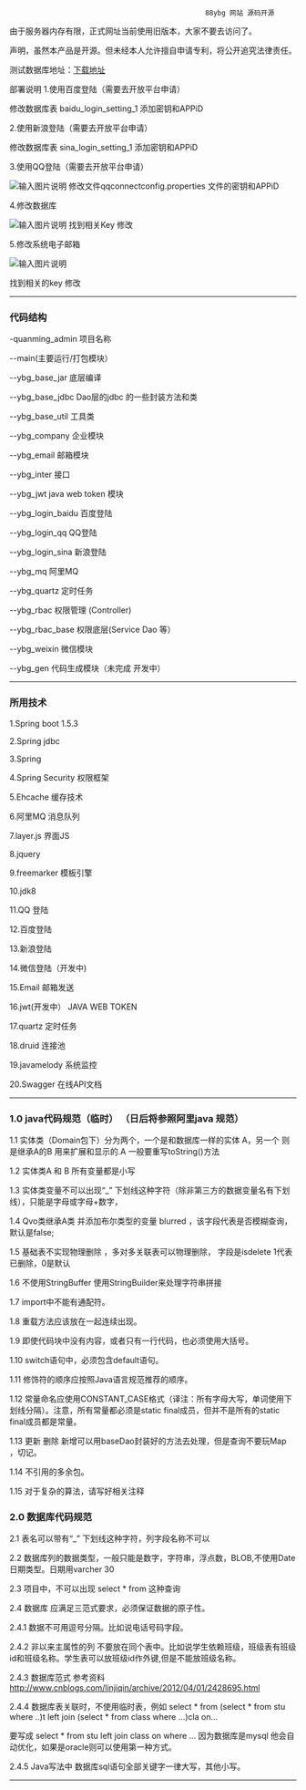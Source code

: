                                                     88ybg 网站 源码开源
由于服务器内存有限，正式网址当前使用旧版本，大家不要去访问了。


 声明，虽然本产品是开源。但未经本人允许擅自申请专利，将公开追究法律责任。

测试数据库地址：[下载地址](https://share.weiyun.com/e220f6d47c3b0f7b0e2bfe41f4731af3)



 部署说明
1.使用百度登陆（需要去开放平台申请）

修改数据库表  baidu_login_setting_1 添加密钥和APPiD

2.使用新浪登陆（需要去开放平台申请）

修改数据库表  sina_login_setting_1 添加密钥和APPiD

3.使用QQ登陆（需要去开放平台申请）

![输入图片说明](https://git.oschina.net/uploads/images/2017/0623/073508_015b8d87_880593.png "在这里输入图片标题")
修改文件qqconnectconfig.properties 文件的密钥和APPiD

4.修改数据库 

![输入图片说明](https://git.oschina.net/uploads/images/2017/0623/073710_0c65d7f3_880593.png "在这里输入图片标题")
找到相关Key 修改

5.修改系统电子邮箱

![输入图片说明](https://git.oschina.net/uploads/images/2017/0623/073752_c3f8a5b8_880593.png "在这里输入图片标题")

找到相关的key 修改


-------------------------------------------------------------------------------------------------------------
### 代码结构






 -quanming_admin 项目名称

 --main(主要运行/打包模块）

 --ybg_base_jar 底层编译
 
 --ybg_base_jdbc Dao层的jdbc 的一些封装方法和类
 
 --ybg_base_util 工具类
 
 --ybg_company 企业模块

 --ybg_email 邮箱模块
 
 --ybg_inter 接口

 --ybg_jwt   java web token 模块
 
 --ybg_login_baidu 百度登陆

 --ybg_login_qq QQ登陆
 
 --ybg_login_sina 新浪登陆

 --ybg_mq 阿里MQ
 
 --ybg_quartz 定时任务
 
 --ybg_rbac 权限管理 (Controller)
 
 --ybg_rbac_base 权限底层(Service Dao 等）
 
 --ybg_weixin 微信模块
 
 --ybg_gen 代码生成模块（未完成 开发中）

-----------------------------------------------------------------------------------------------------------------

### 所用技术

1.Spring boot 1.5.3

2.Spring jdbc

3.Spring 

4.Spring Security 权限框架

5.Ehcache 缓存技术

6.阿里MQ 消息队列

7.layer.js 界面JS

8.jquery 

9.freemarker 模板引擎

10.jdk8

11.QQ 登陆

12.百度登陆

13.新浪登陆

14.微信登陆（开发中)

15.Email 邮箱发送

16.jwt(开发中） JAVA WEB TOKEN

17.quartz 定时任务

18.druid 连接池

19.javamelody 系统监控

20.Swagger 在线API文档


------------------------------------------------------------------------------------------------------------------

###  **1.0 java代码规范（临时）** （日后将参照阿里java 规范）


1.1 实体类（Domain包下）分为两个，一个是和数据库一样的实体 A，另一个 则是继承A的B  用来扩展和显示的.A 一般要重写toString()方法

1.2 实体类A 和 B 所有变量都是小写

1.3 实体类变量不可以出现“_”  下划线这种字符（除非第三方的数据变量名有下划线），只能是字母或字母+数字，

1.4 Qvo类继承A类 并添加布尔类型的变量 blurred ，该字段代表是否模糊查询，默认是false;

1.5 基础表不实现物理删除 ，多对多关联表可以物理删除， 字段是isdelete 1代表已删除，0是默认 

1.6 不使用StringBuffer 使用StringBuilder来处理字符串拼接

1.7 import中不能有通配符。

1.8 重载方法应该放在一起连续出现。

1.9 即使代码块中没有内容，或者只有一行代码，也必须使用大括号。

1.10 switch语句中，必须包含default语句。

1.11 修饰符的顺序应按照Java语言规范推荐的顺序。

1.12 常量命名应使用CONSTANT_CASE格式（译注：所有字母大写，单词使用下划线分隔）。注意，所有常量都必须是static final成员，但并不是所有的static final成员都是常量。

1.13 更新 删除 新增可以用baseDao封装好的方法去处理，但是查询不要玩Map ，切记。

1.14 不引用的多余包。

1.15 对于复杂的算法，请写好相关注释


###  **2.0 数据库代码规范** 


2.1 表名可以带有“_” 下划线这种字符，列字段名称不可以

2.2 数据库列的数据类型，一般只能是数字，字符串，浮点数，BLOB,不使用Date日期类型。日期用varcher 30

2.3 项目中，不可以出现 select   * from 这种查询

2.4 数据库 应满足三范式要求，必须保证数据的原子性。

2.4.1 数据不可用逗号分隔。比如说电话号码字段。

2.4.2 非以来主属性的列 不要放在同个表中。比如说学生依赖班级，班级表有班级id和班级名称。学生表可以放班级id作外键,但是不能放班级名称。

2.4.3 数据库范式  参考资料 http://www.cnblogs.com/linjiqin/archive/2012/04/01/2428695.html

2.4.4 数据库表关联时，不使用临时表，例如 select * from (select * from stu where ..)t left join (select * from class where  ...)cla on...

要写成 select * from stu left   join class  on  where ... 因为数据库是mysql 他会自动优化，如果是oracle则可以使用第一种方式。

2.4.5 Java写法中 数据库sql语句全部关键字一律大写，其他小写。

----------------------------------------------------------------------------------------------------------------
